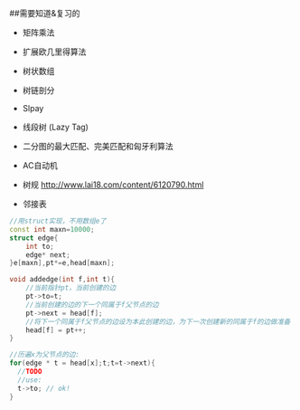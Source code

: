 ##需要知道&复习的
- 矩阵乘法
- 扩展欧几里得算法
- 树状数组
- 树链剖分
- Slpay
- 线段树 (Lazy Tag)
- 二分图的最大匹配、完美匹配和匈牙利算法
- AC自动机
- 树规 http://www.lai18.com/content/6120790.html


- 邻接表

```cpp
//用struct实现，不用数组e了
const int maxn=10000;
struct edge{
	int to;
	edge* next;
}e[maxn],pt*=e,head[maxn];

void addedge(int f,int t){
	//当前指针pt，当前创建的边 
	pt->to=t;
	//当前创建的边的下一个同属于f父节点的边 
	pt->next = head[f];
	//将下一个同属于f父节点的边设为本此创建的边，为下一次创建新的同属于f的边做准备 
	head[f] = pt++;
}

//历遍x为父节点的边:
for(edge * t = head[x];t;t=t->next){
  //TODO
  //use:
  t->to; // ok!
}
```

